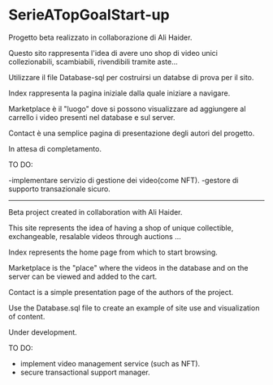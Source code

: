 # SerieATopGoalStart-up
Progetto beta realizzato in collaborazione di Ali Haider.

Questo sito rappresenta l'idea di avere uno shop di video unici collezionabili, scambiabili, rivendibili tramite aste...

Utilizzare il file Database-sql per costruirsi un databse di prova per il sito.

Index rappresenta la pagina iniziale dalla quale iniziare a navigare.

Marketplace è il "luogo" dove si possono visualizzare ad aggiungere al carrello i video presenti nel database e sul server.

Contact è una semplice pagina di presentazione degli autori del progetto.

In attesa di completamento.

TO DO:

-implementare servizio di gestione dei video(come NFT).
-gestore di supporto transazionale sicuro.

_____________________________________________________________________________________________________________________________

Beta project created in collaboration with Ali Haider.

This site represents the idea of ​​having a shop of unique collectible, exchangeable, resalable videos through auctions ...

Index represents the home page from which to start browsing.

Marketplace is the "place" where the videos in the database and on the server can be viewed and added to the cart.

Contact is a simple presentation page of the authors of the project.

Use the Database.sql file to create an example of site use and visualization of content.

Under development.

TO DO:

- implement video management service (such as NFT).
- secure transactional support manager.

